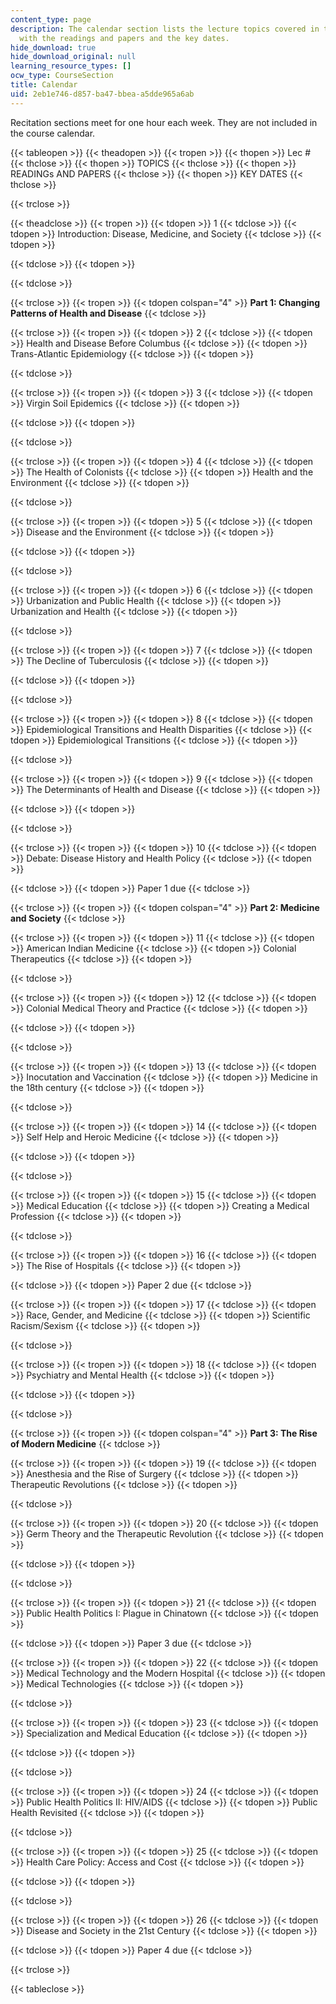 ```yaml
---
content_type: page
description: The calendar section lists the lecture topics covered in the course along
  with the readings and papers and the key dates.
hide_download: true
hide_download_original: null
learning_resource_types: []
ocw_type: CourseSection
title: Calendar
uid: 2eb1e746-d857-ba47-bbea-a5dde965a6ab
---
```


Recitation sections meet for one hour each week. They are not included in the course calendar.

{{< tableopen >}}
{{< theadopen >}}
{{< tropen >}}
{{< thopen >}}
Lec #
{{< thclose >}}
{{< thopen >}}
TOPICS
{{< thclose >}}
{{< thopen >}}
READINGs AND PAPERS
{{< thclose >}}
{{< thopen >}}
KEY DATES
{{< thclose >}}

{{< trclose >}}

{{< theadclose >}}
{{< tropen >}}
{{< tdopen >}}
1
{{< tdclose >}}
{{< tdopen >}}
Introduction: Disease, Medicine, and Society
{{< tdclose >}}
{{< tdopen >}}

{{< tdclose >}}
{{< tdopen >}}

{{< tdclose >}}

{{< trclose >}}
{{< tropen >}}
{{< tdopen colspan="4" >}}
**Part 1: Changing Patterns of Health and Disease**
{{< tdclose >}}

{{< trclose >}}
{{< tropen >}}
{{< tdopen >}}
2
{{< tdclose >}}
{{< tdopen >}}
Health and Disease Before Columbus
{{< tdclose >}}
{{< tdopen >}}
Trans-Atlantic Epidemiology
{{< tdclose >}}
{{< tdopen >}}

{{< tdclose >}}

{{< trclose >}}
{{< tropen >}}
{{< tdopen >}}
3
{{< tdclose >}}
{{< tdopen >}}
Virgin Soil Epidemics
{{< tdclose >}}
{{< tdopen >}}

{{< tdclose >}}
{{< tdopen >}}

{{< tdclose >}}

{{< trclose >}}
{{< tropen >}}
{{< tdopen >}}
4
{{< tdclose >}}
{{< tdopen >}}
The Health of Colonists
{{< tdclose >}}
{{< tdopen >}}
Health and the Environment
{{< tdclose >}}
{{< tdopen >}}

{{< tdclose >}}

{{< trclose >}}
{{< tropen >}}
{{< tdopen >}}
5
{{< tdclose >}}
{{< tdopen >}}
Disease and the Environment
{{< tdclose >}}
{{< tdopen >}}

{{< tdclose >}}
{{< tdopen >}}

{{< tdclose >}}

{{< trclose >}}
{{< tropen >}}
{{< tdopen >}}
6
{{< tdclose >}}
{{< tdopen >}}
Urbanization and Public Health
{{< tdclose >}}
{{< tdopen >}}
Urbanization and Health
{{< tdclose >}}
{{< tdopen >}}

{{< tdclose >}}

{{< trclose >}}
{{< tropen >}}
{{< tdopen >}}
7
{{< tdclose >}}
{{< tdopen >}}
The Decline of Tuberculosis
{{< tdclose >}}
{{< tdopen >}}

{{< tdclose >}}
{{< tdopen >}}

{{< tdclose >}}

{{< trclose >}}
{{< tropen >}}
{{< tdopen >}}
8
{{< tdclose >}}
{{< tdopen >}}
Epidemiological Transitions and Health Disparities
{{< tdclose >}}
{{< tdopen >}}
Epidemiological Transitions
{{< tdclose >}}
{{< tdopen >}}

{{< tdclose >}}

{{< trclose >}}
{{< tropen >}}
{{< tdopen >}}
9
{{< tdclose >}}
{{< tdopen >}}
The Determinants of Health and Disease
{{< tdclose >}}
{{< tdopen >}}

{{< tdclose >}}
{{< tdopen >}}

{{< tdclose >}}

{{< trclose >}}
{{< tropen >}}
{{< tdopen >}}
10
{{< tdclose >}}
{{< tdopen >}}
Debate: Disease History and Health Policy
{{< tdclose >}}
{{< tdopen >}}

{{< tdclose >}}
{{< tdopen >}}
Paper 1 due
{{< tdclose >}}

{{< trclose >}}
{{< tropen >}}
{{< tdopen colspan="4" >}}
**Part 2: Medicine and Society**
{{< tdclose >}}

{{< trclose >}}
{{< tropen >}}
{{< tdopen >}}
11
{{< tdclose >}}
{{< tdopen >}}
American Indian Medicine
{{< tdclose >}}
{{< tdopen >}}
Colonial Therapeutics
{{< tdclose >}}
{{< tdopen >}}

{{< tdclose >}}

{{< trclose >}}
{{< tropen >}}
{{< tdopen >}}
12
{{< tdclose >}}
{{< tdopen >}}
Colonial Medical Theory and Practice
{{< tdclose >}}
{{< tdopen >}}

{{< tdclose >}}
{{< tdopen >}}

{{< tdclose >}}

{{< trclose >}}
{{< tropen >}}
{{< tdopen >}}
13
{{< tdclose >}}
{{< tdopen >}}
Inocutation and Vaccination
{{< tdclose >}}
{{< tdopen >}}
Medicine in the 18th century
{{< tdclose >}}
{{< tdopen >}}

{{< tdclose >}}

{{< trclose >}}
{{< tropen >}}
{{< tdopen >}}
14
{{< tdclose >}}
{{< tdopen >}}
Self Help and Heroic Medicine
{{< tdclose >}}
{{< tdopen >}}

{{< tdclose >}}
{{< tdopen >}}

{{< tdclose >}}

{{< trclose >}}
{{< tropen >}}
{{< tdopen >}}
15
{{< tdclose >}}
{{< tdopen >}}
Medical Education
{{< tdclose >}}
{{< tdopen >}}
Creating a Medical Profession
{{< tdclose >}}
{{< tdopen >}}

{{< tdclose >}}

{{< trclose >}}
{{< tropen >}}
{{< tdopen >}}
16
{{< tdclose >}}
{{< tdopen >}}
The Rise of Hospitals
{{< tdclose >}}
{{< tdopen >}}

{{< tdclose >}}
{{< tdopen >}}
Paper 2 due
{{< tdclose >}}

{{< trclose >}}
{{< tropen >}}
{{< tdopen >}}
17
{{< tdclose >}}
{{< tdopen >}}
Race, Gender, and Medicine
{{< tdclose >}}
{{< tdopen >}}
Scientific Racism/Sexism
{{< tdclose >}}
{{< tdopen >}}

{{< tdclose >}}

{{< trclose >}}
{{< tropen >}}
{{< tdopen >}}
18
{{< tdclose >}}
{{< tdopen >}}
Psychiatry and Mental Health
{{< tdclose >}}
{{< tdopen >}}

{{< tdclose >}}
{{< tdopen >}}

{{< tdclose >}}

{{< trclose >}}
{{< tropen >}}
{{< tdopen colspan="4" >}}
**Part 3: The Rise of Modern Medicine**
{{< tdclose >}}

{{< trclose >}}
{{< tropen >}}
{{< tdopen >}}
19
{{< tdclose >}}
{{< tdopen >}}
Anesthesia and the Rise of Surgery
{{< tdclose >}}
{{< tdopen >}}
Therapeutic Revolutions
{{< tdclose >}}
{{< tdopen >}}

{{< tdclose >}}

{{< trclose >}}
{{< tropen >}}
{{< tdopen >}}
20
{{< tdclose >}}
{{< tdopen >}}
Germ Theory and the Therapeutic Revolution
{{< tdclose >}}
{{< tdopen >}}

{{< tdclose >}}
{{< tdopen >}}

{{< tdclose >}}

{{< trclose >}}
{{< tropen >}}
{{< tdopen >}}
21
{{< tdclose >}}
{{< tdopen >}}
Public Health Politics I: Plague in Chinatown
{{< tdclose >}}
{{< tdopen >}}

{{< tdclose >}}
{{< tdopen >}}
Paper 3 due
{{< tdclose >}}

{{< trclose >}}
{{< tropen >}}
{{< tdopen >}}
22
{{< tdclose >}}
{{< tdopen >}}
Medical Technology and the Modern Hospital
{{< tdclose >}}
{{< tdopen >}}
Medical Technologies
{{< tdclose >}}
{{< tdopen >}}

{{< tdclose >}}

{{< trclose >}}
{{< tropen >}}
{{< tdopen >}}
23
{{< tdclose >}}
{{< tdopen >}}
Specialization and Medical Education
{{< tdclose >}}
{{< tdopen >}}

{{< tdclose >}}
{{< tdopen >}}

{{< tdclose >}}

{{< trclose >}}
{{< tropen >}}
{{< tdopen >}}
24
{{< tdclose >}}
{{< tdopen >}}
Public Health Politics II: HIV/AIDS
{{< tdclose >}}
{{< tdopen >}}
Public Health Revisited
{{< tdclose >}}
{{< tdopen >}}

{{< tdclose >}}

{{< trclose >}}
{{< tropen >}}
{{< tdopen >}}
25
{{< tdclose >}}
{{< tdopen >}}
Health Care Policy: Access and Cost
{{< tdclose >}}
{{< tdopen >}}

{{< tdclose >}}
{{< tdopen >}}

{{< tdclose >}}

{{< trclose >}}
{{< tropen >}}
{{< tdopen >}}
26
{{< tdclose >}}
{{< tdopen >}}
Disease and Society in the 21st Century
{{< tdclose >}}
{{< tdopen >}}

{{< tdclose >}}
{{< tdopen >}}
Paper 4 due
{{< tdclose >}}

{{< trclose >}}

{{< tableclose >}}
